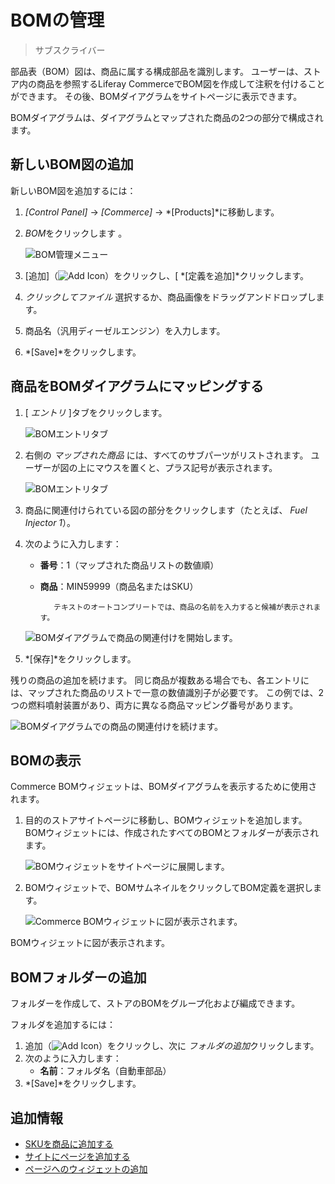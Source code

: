 # BOMの管理

> サブスクライバー

部品表（BOM）図は、商品に属する構成部品を識別します。 ユーザーは、ストア内の商品を参照するLiferay CommerceでBOM図を作成して注釈を付けることができます。 その後、BOMダイアグラムをサイトページに表示できます。

BOMダイアグラムは、ダイアグラムとマップされた商品の2つの部分で構成されます。

## 新しいBOM図の追加

新しいBOM図を追加するには：

1.  *[Control Panel]* → *[Commerce]* → *[Products]*に移動します。

2.  *BOM*をクリックします 。

    ![BOM管理メニュー](./managing-boms/images/01.png)

3.  [追加]（![Add Icon](../../../images/icon-add.png)）をクリックし、[ *[定義を追加]*クリックします。

4.  *クリックしてファイル* 選択するか、商品画像をドラッグアンドドロップします。

5.  商品名（汎用ディーゼルエンジン）を入力します。

6.  *[Save]*をクリックします。

## 商品をBOMダイアグラムにマッピングする

1.  [ *エントリ* ]タブをクリックします。

    ![BOMエントリタブ](./managing-boms/images/02.png)

2.  右側の *マップされた商品* には、すべてのサブパーツがリストされます。 ユーザーが図の上にマウスを置くと、プラス記号が表示されます。

    ![BOMエントリタブ](./managing-boms/images/03.png)

3.  商品に関連付けられている図の部分をクリックします（たとえば、 *Fuel Injector 1*）。

4.  次のように入力します：

      - **番号**：1（マップされた商品リストの数値順）

      - **商品**：MIN59999（商品名またはSKU）

        ``` tip::
           テキストのオートコンプリートでは、商品の名前を入力すると候補が表示されます。
        ```

    ![BOMダイアグラムで商品の関連付けを開始します。](./managing-boms/images/04.png)

5.  *[保存]*をクリックします。

残りの商品の追加を続けます。 同じ商品が複数ある場合でも、各エントリには、マップされた商品のリストで一意の数値識別子が必要です。 この例では、2つの燃料噴射装置があり、両方に異なる商品マッピング番号があります。

![BOMダイアグラムでの商品の関連付けを続けます。](./managing-boms/images/05.png)

## BOMの表示

Commerce BOMウィジェットは、BOMダイアグラムを表示するために使用されます。

1.  目的のストアサイトページに移動し、BOMウィジェットを追加します。 BOMウィジェットには、作成されたすべてのBOMとフォルダーが表示されます。

    ![BOMウィジェットをサイトページに展開します。](./managing-boms/images/06.png)

2.  BOMウィジェットで、BOMサムネイルをクリックしてBOM定義を選択します。

    ![Commerce BOMウィジェットに図が表示されます。](./managing-boms/images/07.png)

BOMウィジェットに図が表示されます。

## BOMフォルダーの追加

フォルダーを作成して、ストアのBOMをグループ化および編成できます。

フォルダを追加するには：

1.  追加（![Add Icon](../../../images/icon-add.png)）をクリックし、次に *フォルダの追加*クリックします。
2.  次のように入力します：
      - **名前**：フォルダ名（自動車部品）
3.  *[Save]*をクリックします。

## 追加情報

  - [SKUを商品に追加する](./adding-skus-to-your-products.md)
  - [サイトにページを追加する](https://learn.liferay.com/dxp/7.x/en/site-building/creating-pages/adding-pages/adding-a-page-to-a-site.html)
  - [ページへのウィジェットの追加](https://learn.liferay.com/dxp/7.x/en/site-building/creating-pages/using-widget-pages/adding-widgets-to-a-page.html)
